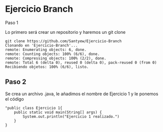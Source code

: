 # Ejercicio Branch
<div align="justify>

## Paso 1 

Lo primero será crear un repositorio y haremos un git clone 

```code
git clone https://github.com/Santyew/Ejercicio-Branch
Clonando en 'Ejercicio-Branch'...
remote: Enumerating objects: 6, done.
remote: Counting objects: 100% (6/6), done.
remote: Compressing objects: 100% (2/2), done.
remote: Total 6 (delta 0), reused 0 (delta 0), pack-reused 0 (from 0)
Recibiendo objetos: 100% (6/6), listo.

```

## Paso 2

Se crea un archivo .java, le añadimos el nombre de Ejercicio 1 y le ponemos el código

```code
"public class Ejercicio 1{
    public static void main(String[] args) {
        System.out.println("Ejercicio 1 realizado.")
    }
}
```

